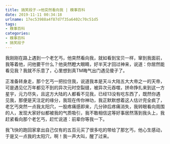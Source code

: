 ```yaml
---
title: 搞笑段子->他突然看向我 | 糗事百科
date: 2019-11-11 00:34:18
urlname: 17ec53988a4f87d7f35a6402c70c51d5
tags: 
- 糗事百科
categories:
- 糗事百科
- 搞笑段子
---
```

我刚刚在路上遇到一个老乞丐，他突然看向我，就如看到宝贝一样，窜到我面前，我等着他，问他要干什么？他突然瞪大眼睛，好半天才回过神来，说道：你居然能看见我？我就不乐意了，心里想到真TM晦气出门遇见傻子了。

正准备转身走，那个乞丐一把拉住我，说道我本是天斗大陆五大大帝之一的天帝，可是遇见亿万年都见不到的异次元时空裂缝，被异次元吞噬，拼命挣扎来到这一方星宇，元力尽失，且这方大陆的人都看不见我，已经13没有吃东西了，既然你遇见我，那便是天注定的缘分，我现在传你神功，我正默默想着这人估计完全疯了，老乞丐突然一点我太阳穴，一股疼痛感即来，几分钟后疼痛消失，我转眼看向周围的人，发现大家好似都被我的气质吸引，我不敢相信这等好事居然落到我头上，我赶紧看向那个老乞丐，赶忙说道：前辈你等我一下。

我飞快的跑回家拿出自己仅有的五百元买了很多吃的带给了那乞丐，他心生感动，于是又一点我的太阳穴，啊！我一声大叫，醒了过来。


